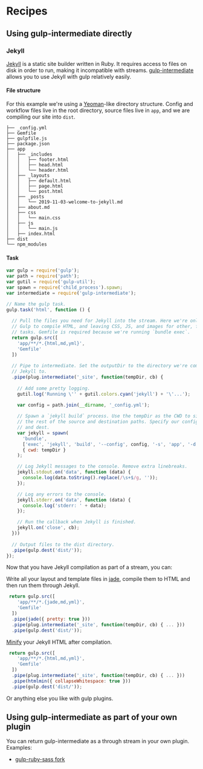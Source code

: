 # Recipes

## Using gulp-intermediate directly

### Jekyll

[Jekyll](http://jekyllrb.com) is a static site builder written in Ruby. It requires access to files on disk in order to run, making it incompatible with streams. [gulp-intermediate](https://github.com/robwierzbowski/gulp-intermediate) allows you to use Jekyll with gulp relatively easily.

#### File structure

For this example we're using a [Yeoman](http://yeoman.io)-like directory structure. Config and workflow files live in the root directory, source files live in `app`, and we are compiling our site into `dist`.

```
├── _config.yml
├── Gemfile
├── gulpfile.js
├── package.json
├── app
│   ├── _includes
│   │   ├── footer.html
│   │   ├── head.html
│   │   └── header.html
│   ├── _layouts
│   │   ├── default.html
│   │   ├── page.html
│   │   └── post.html
│   ├── _posts
│   │   └── 2019-11-03-welcome-to-jekyll.md
│   ├── about.md
│   ├── css
│   │   └── main.css
│   ├── js
│   │   └── main.js
│   ├── index.html
├── dist
└── npm_modules
```

#### Task

```js
var gulp = require('gulp');
var path = require('path');
var gutil = require('gulp-util');
var spawn = require('child_process').spawn;
var intermediate = require('gulp-intermediate');

// Name the gulp task.
gulp.task('html', function () {
  
  // Pull the files you need for Jekyll into the stream. Here we're only using
  // Gulp to compile HTML, and leaving CSS, JS, and images for other, faster
  // tasks. Gemfile is required because we're running `bundle exec`.
  return gulp.src([
    'app/**/*.{html,md,yml}',
    'Gemfile'
  ])
  
  // Pipe to intermediate. Set the outputDir to the directory we're compiling
  // Jekyll to.
  .pipe(plug.intermediate('_site', function(tempDir, cb) {
    
    // Add some pretty logging.
    gutil.log('Running \'' + gutil.colors.cyan('jekyll') + '\'...');

    var config = path.join(__dirname, '_config.yml');
    
    // Spawn a `jekyll build` process. Use the tempDir as the CWD to simplify
    // the rest of the source and destination paths. Specify our config, source,
    // and dest.
    var jekyll = spawn(
      'bundle',
      ['exec', 'jekyll', 'build', '--config', config, '-s', 'app', '-d', '_site'],
      { cwd: tempDir }
    );

    // Log Jekyll messages to the console. Remove extra linebreaks.
    jekyll.stdout.on('data', function (data) {
      console.log(data.toString().replace(/\s+$/g, ''));
    });

    // Log any errors to the console.
    jekyll.stderr.on('data', function (data) {
      console.log('stderr: ' + data);
    });

    // Run the callback when Jekyll is finished.
    jekyll.on('close', cb);
  }))
  
  // Output files to the dist directory.
  .pipe(gulp.dest('dist/'));
});
```

Now that you have Jekyll compilation as part of a stream, you can:

Write all your layout and template files in [jade](https://github.com/phated/gulp-jade), compile them to HTML and then run them through Jekyll.  

```js
 return gulp.src([
    'app/**/*.{jade,md,yml}',
    'Gemfile'
  ])
  .pipe(jade({ pretty: true }))
  .pipe(plug.intermediate('_site', function(tempDir, cb) { ... }))
  .pipe(gulp.dest('dist/'));
```

[Minify](https://github.com/jonschlinkert/gulp-htmlmin) your Jekyll HTML after compilation.

```js
 return gulp.src([
    'app/**/*.{html,md,yml}',
    'Gemfile'
  ])
  .pipe(plug.intermediate('_site', function(tempDir, cb) { ... }))
  .pipe(htmlmin({ collapseWhitespace: true }))
  .pipe(gulp.dest('dist/'));
```

Or anything else you like with gulp plugins.

## Using gulp-intermediate as part of your own plugin

You can return gulp-intermediate as a through stream in your own plugin. Examples:

- [gulp-ruby-sass fork](https://github.com/robwierzbowski/gulp-ruby-sass/tree/rw/gulp-intermediate)
